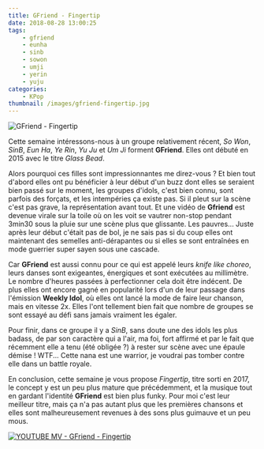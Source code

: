 ```yaml
---
title: GFriend - Fingertip
date: 2018-08-28 13:00:25
tags:
    - gfriend
    - eunha
    - sinb
    - sowon
    - umji
    - yerin
    - yuju
categories:
    - KPop
thumbnail: /images/gfriend-fingertip.jpg
---
```


![GFriend - Fingertip](/images/gfriend-fingertip.jpg)

Cette semaine intéressons-nous à un groupe relativement récent, *So Won*, *SinB*, *Eun Ha*, *Ye Rin*, *Yu Ju* et *Um Ji* forment **GFriend**. Elles ont débuté en 2015 avec le titre *Glass Bead*.

Alors pourquoi ces filles sont impressionnantes me direz-vous ? Et bien tout d'abord elles ont pu bénéficier à leur début d'un buzz dont elles se seraient bien passé sur le moment, les groupes d'idols, c'est bien connu, sont parfois des forçats, et les intempéries ça existe pas. Si il pleut sur la scène c'est pas grave, la représentation avant tout. Et une vidéo de **Gfriend** est devenue virale sur la toile où on les voit se vautrer non-stop pendant 3min30 sous la pluie sur une scène plus que glissante. Les pauvres... Juste après leur début c'était pas de bol, je ne sais pas si du coup elles ont maintenant des semelles anti-dérapantes ou si elles se sont entraînées en mode guerrier super sayen sous une cascade.

Car **GFriend** est aussi connu pour ce qui est appelé leurs *knife like choreo*, leurs danses sont exigeantes, énergiques et sont exécutées au millimètre. Le nombre d'heures passées à perfectionner cela doit être indécent. De plus elles ont encore gagné en popularité lors d'un de leur passage dans l'émission **Weekly Idol**, où elles ont lancé la mode de faire leur chanson, mais en vitesse 2x. Elles l'ont tellement bien fait que nombre de groupes se sont essayé au défi sans jamais vraiment les égaler.

Pour finir, dans ce groupe il y a *SinB*, sans doute une des idols les plus badass, de par son caractère qui a l'air, ma foi, fort affirmé et par le fait que récemment elle a tenu (été obligée ?) à rester sur scène avec une épaule démise ! WTF... Cette nana est une warrior, je voudrai pas tomber contre elle dans un battle royale.

En conclusion, cette semaine je vous propose *Fingertip*, titre sorti en 2017, le concept y est un peu plus mature que précédemment, et la musique tout en gardant l'identité **GFriend** est bien plus funky. Pour moi c'est leur meilleur titre, mais ça n'a pas autant plus que les premières chansons et elles sont malheureusement revenues à des sons plus guimauve et un peu mous.

[![YOUTUBE MV - GFriend - Fingertip](https://img.youtube.com/vi/i1n_1jrUEjU/0.jpg)](https://www.youtube.com/watch?v=i1n_1jrUEjU)
